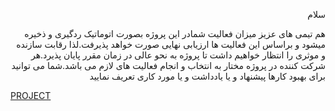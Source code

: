 <p  align="right">سلام</p>
<p  align="right">هم تیمی های عزیز میزان فعالیت شمادر این پروژه بصورت اتوماتیک ردگیری و ذخیره میشود و براساس این فعالیت ها ارزیابی نهایی صورت خواهد پذیرفت.لذا رقابت سازنده و موثری را انتظار خواهیم داشت تا پروژه به نحو عالی در زمان مقرر پایان پذیرد.هر شرکت کننده در پروژه مختار به انتخاب و انجام فعالیت های لازم می باشد.شما می توانید برای بهبود کارها پیشنهاد و یا یادداشت و یا مورد کاری تعریف نمایید
</p>  

<p><a  href="https://github.com/saharzeinivand/TERM_3991/projects/1">PROJECT</p>
